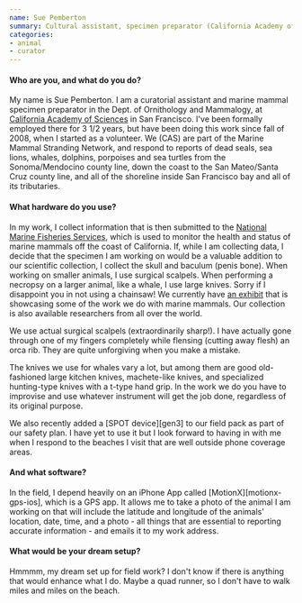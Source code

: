 ```yaml
---
name: Sue Pemberton
summary: Cultural assistant, specimen preparator (California Academy of Sciences)
categories:
- animal
- curator
---
```


#### Who are you, and what do you do?

My name is Sue Pemberton. I am a curatorial assistant and marine mammal specimen preparator in the Dept. of Ornithology and Mammalogy, at [California Academy of Sciences](http://www.calacademy.org/ "The CAS website.") in San Francisco. I've been formally employed there for 3 1/2 years, but have been doing this work since fall of 2008, when I started as a volunteer. We (CAS) are part of the Marine Mammal Stranding Network, and respond to reports of dead seals, sea lions, whales, dolphins, porpoises and sea turtles from the Sonoma/Mendocino county line, down the coast to the San Mateo/Santa Cruz county line, and all of the shoreline inside San Francisco bay and all of its tributaries. 

#### What hardware do you use?

In my work, I collect information that is then submitted to the [National Marine Fisheries Services](http://www.nmfs.noaa.gov/ "The US government's marine and fisheries service."), which is used to monitor the health and status of marine mammals off the coast of California. If, while I am collecting data, I decide that the specimen I am working on would be a valuable addition to our scientific collection, I collect the skull and baculum (penis bone). When working on smaller animals, I use surgical scalpels. When performing a necropsy on a larger animal, like a whale, I use large knives. Sorry if I disappoint you in not using a chainsaw! We currently have [an exhibit](http://calacademy.org/academy/exhibits/skulls/ "The 'Skulls' exhibition at the CAS.") that is showcasing some of the work we do with marine mammals. Our collection is also available researchers from all over the world. 

We use actual surgical scalpels (extraordinarily sharp!). I have actually gone through one of my fingers completely while flensing (cutting away flesh) an orca rib. They are quite unforgiving when you make a mistake. 

The knives we use for whales vary a lot, but among them are good old-fashioned large kitchen knives, machete-like knives, and specialized hunting-type knives with a t-type hand grip. In the work we do you have to improvise and use whatever instrument will get the job done, regardless of its original purpose.

We also recently added a [SPOT device][gen3] to our field pack as part of our safety plan. I have yet to use it but I look forward to having in with me when I respond to the beaches I visit that are well outside phone coverage areas.

#### And what software?

In the field, I depend heavily on an iPhone App called [MotionX][motionx-gps-ios], which is a GPS app. It allows me to take a photo of the animal I am working on that will include the latitude and longitude of the animals' location, date, time, and a photo - all things that are essential to reporting accurate information - and emails it to my work address.

#### What would be your dream setup?

Hmmmm, my dream set up for field work? I don't know if there is anything that would enhance what I do. Maybe a quad runner, so I don't have to walk miles and miles on the beach.